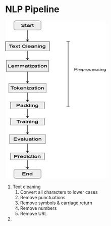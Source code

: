 # NLP Pipeline

<img src="img/pipeline.png" height=500 width=320>

1. Text cleaning
    1. Convert all characters to lower cases
    2. Remove punctuations
    3. Remove symbols & carriage return
    4. Remove numbers
    5. Remove URL
2. 
